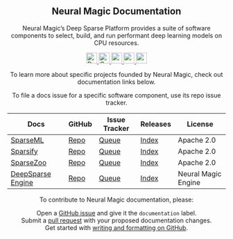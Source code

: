 <!---
Copyright (c) 2021 - present / Neuralmagic, Inc. All Rights Reserved.
-->

<div align="center"><h2>Neural Magic Documentation</h2></div>

<div align="center">
Neural Magic’s Deep Sparse Platform provides a suite of software components to select, build, and run performant deep learning models on CPU resources.


<p align="center">
    <a href="https://docs.neuralmagic.com/">
        <img alt="Documentation" src="https://img.shields.io/website/http/neuralmagic.com/sparseml/index.html.svg?down_color=red&down_message=offline&up_message=online&style=for-the-badge" height=25>
    </a>
    <a href="https://github.com/neuralmagic/docs/blob/main/LICENSE"></a>
    <a href="https://github.com/neuralmagic/docs/blob/main/CODE_OF_CONDUCT.md">
        <img alt="Contributor Covenant" src="https://img.shields.io/badge/Contributor%20Covenant-v2.0%20adopted-ff69b4.svg?color=yellow&style=for-the-badge" height=25>
    </a>
     <a href="https://www.youtube.com/channel/UCo8dO_WMGYbWCRnj_Dxr4EA">
        <img src="https://img.shields.io/badge/-YouTube-red?&style=for-the-badge&logo=youtube&logoColor=white" height=25>
    </a>
     <a href="https://medium.com/limitlessai">
        <img src="https://img.shields.io/badge/medium-%2312100E.svg?&style=for-the-badge&logo=medium&logoColor=white" height=25>
    </a>
    <a href="https://twitter.com/neuralmagic">
        <img src="https://img.shields.io/twitter/follow/neuralmagic?color=darkgreen&label=Follow&style=social" height=25>
    </a>
</p>
  
To learn more about specific projects founded by Neural Magic, check out documentation links below.

To file a docs issue for a specific software component, use its repo issue tracker.

| Docs                                                          | GitHub                                             | Issue Tracker                                              | Releases                                                     | License             |
| ------------------------------------------------------------- | -------------------------------------------------- | ---------------------------------------------------------- | ------------------------------------------------------------ | ------------------- |
| [SparseML](https://docs.neuralmagic.com/sparseml/)            | [Repo](https://github.com/neuralmagic/sparseml/)   | [Queue](https://github.com/neuralmagic/sparseml/issues/)   | [Index](https://github.com/neuralmagic/sparseml/releases/)   | Apache 2.0          |
| [Sparsify](https://docs.neuralmagic.com/sparsify/)            | [Repo](https://github.com/neuralmagic/sparsify/)   | [Queue](https://github.com/neuralmagic/sparsify/issues/)   | [Index](https://github.com/neuralmagic/sparsify/releases/)   | Apache 2.0          |
| [SparseZoo](https://docs.neuralmagic.com/sparsezoo/)          | [Repo](https://github.com/neuralmagic/sparsezoo/)  | [Queue](https://github.com/neuralmagic/sparsezoo/issues/)  | [Index](https://github.com/neuralmagic/sparsezoo/releases/)  | Apache 2.0          |
| [DeepSparse Engine](https://docs.neuralmagic.com/deepsparse/) | [Repo](https://github.com/neuralmagic/deepsparse/) | [Queue](https://github.com/neuralmagic/deepsparse/issues/) | [Index](https://github.com/neuralmagic/deepsparse/releases/) | Neural Magic Engine |

To contribute to Neural Magic documentation, please:</br>

  Open a [GitHub issue](https://github.com/neuralmagic/docs/issues/) and give it
  the `documentation` label.</br>
  Submit a [pull request](https://github.com/neuralmagic/docs/pulls/) with your
  proposed documentation changes.</br>
  Get started with
  [writing and formatting on GitHub](https://help.github.com/en/github/writing-on-github/getting-started-with-writing-and-formatting-on-github).
</div>

 </div>
